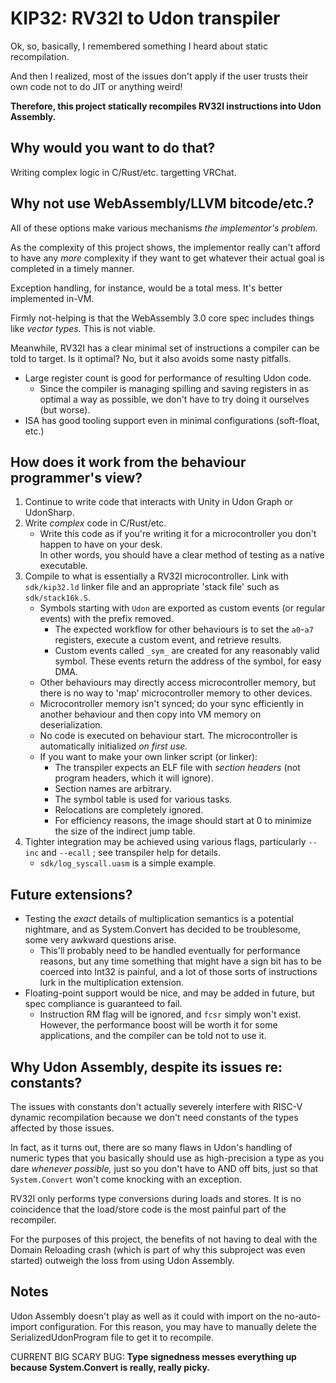 # KIP32: RV32I to Udon transpiler

Ok, so, basically, I remembered something I heard about static recompilation.

And then I realized, most of the issues don't apply if the user trusts their own code not to do JIT or anything weird!

**Therefore, this project statically recompiles RV32I instructions into Udon Assembly.**

## Why would you want to do that?

Writing complex logic in C/Rust/etc. targetting VRChat.

## Why not use WebAssembly/LLVM bitcode/etc.?

All of these options make various mechanisms _the implementor's problem._

As the complexity of this project shows, the implementor really can't afford to have any _more_ complexity if they want to get whatever their actual goal is completed in a timely manner.

Exception handling, for instance, would be a total mess. It's better implemented in-VM.

Firmly not-helping is that the WebAssembly 3.0 core spec includes things like _vector types._ This is not viable.

Meanwhile, RV32I has a clear minimal set of instructions a compiler can be told to target. Is it optimal? No, but it also avoids some nasty pitfalls.

* Large register count is good for performance of resulting Udon code.
	* Since the compiler is managing spilling and saving registers in as optimal a way as possible, we don't have to try doing it ourselves (but worse).
* ISA has good tooling support even in minimal configurations (soft-float, etc.)

## How does it work from the behaviour programmer's view?

1. Continue to write code that interacts with Unity in Udon Graph or UdonSharp.
2. Write _complex_ code in C/Rust/etc.
	* Write this code as if you're writing it for a microcontroller you don't happen to have on your desk. \
	  In other words, you should have a clear method of testing as a native executable.
3. Compile to what is essentially a RV32I microcontroller. Link with `sdk/kip32.ld` linker file and an appropriate 'stack file' such as `sdk/stack16k.S`.
	* Symbols starting with `Udon` are exported as custom events (or regular events) with the prefix removed.
		* The expected workflow for other behaviours is to set the `a0`-`a7` registers, execute a custom event, and retrieve results.
		* Custom events called `_sym_` are created for any reasonably valid symbol. These events return the address of the symbol, for easy DMA.
	* Other behaviours may directly access microcontroller memory, but there is no way to 'map' microcontroller memory to other devices.
	* Microcontroller memory isn't synced; do your sync efficiently in another behaviour and then copy into VM memory on deserialization.
	* No code is executed on behaviour start. The microcontroller is automatically initialized _on first use._
	* If you want to make your own linker script (or linker):
		* The transpiler expects an ELF file with _section headers_ (not program headers, which it will ignore).
		* Section names are arbitrary.
		* The symbol table is used for various tasks.
		* Relocations are completely ignored.
		* For efficiency reasons, the image should start at 0 to minimize the size of the indirect jump table.
4. Tighter integration may be achieved using various flags, particularly `--inc` and `--ecall` ; see transpiler help for details.
	* `sdk/log_syscall.uasm` is a simple example.

## Future extensions?

* Testing the _exact_ details of multiplication semantics is a potential nightmare, and as System.Convert has decided to be troublesome, some very awkward questions arise.
	* This'll probably need to be handled eventually for performance reasons, but any time something that might have a sign bit has to be coerced into Int32 is painful, and a lot of those sorts of instructions lurk in the multiplication extension.
* Floating-point support would be nice, and may be added in future, but spec compliance is guaranteed to fail.
	* Instruction RM flag will be ignored, and `fcsr` simply won't exist. However, the performance boost will be worth it for some applications, and the compiler can be told not to use it.

## Why Udon Assembly, despite its issues re: constants?

The issues with constants don't actually severely interfere with RISC-V dynamic recompilation because we don't need constants of the types affected by those issues.

In fact, as it turns out, there are so many flaws in Udon's handling of numeric types that you basically should use as high-precision a type as you dare _whenever possible,_ just so you don't have to AND off bits, just so that `System.Convert` won't come knocking with an exception.

RV32I only performs type conversions during loads and stores. It is no coincidence that the load/store code is the most painful part of the recompiler.

For the purposes of this project, the benefits of not having to deal with the Domain Reloading crash (which is part of why this subproject was even started) outweigh the loss from using Udon Assembly.

## Notes

Udon Assembly doesn't play as well as it could with import on the no-auto-import configuration. For this reason, you may have to manually delete the SerializedUdonProgram file to get it to recompile.

CURRENT BIG SCARY BUG: **Type signedness messes everything up because System.Convert is really, really picky.**
